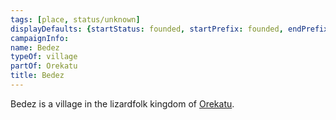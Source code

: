 ```yaml
---
tags: [place, status/unknown]
displayDefaults: {startStatus: founded, startPrefix: founded, endPrefix: destroyed, endStatus: destroyed}
campaignInfo:
name: Bedez
typeOf: village
partOf: Orekatu
title: Bedez
---
```



Bedez is a village in the lizardfolk kingdom of [Orekatu](<./orekatu.md>). 


